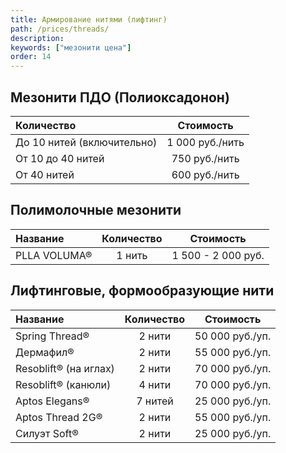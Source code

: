 ```yaml
---
title: Армирование нитями (лифтинг)
path: /prices/threads/
description:
keywords: ["мезонити цена"]
order: 14
---
```


## Мезонити ПДО (Полиоксадонон)

| Количество                 |    Стоимость    |
|:---------------------------|:---------------:|
| До 10 нитей (включительно) | 1 000 руб./нить |
| От 10 до 40 нитей          |  750 руб./нить  |
| От 40 нитей                |  600 руб./нить  |


## Полимолочные мезонити

| Название    | Количество |     Стоимость      |
|:------------|:----------:|:------------------:|
| PLLA VOLUMA® |   1 нить   | 1 500 - 2 000 руб. |


## Лифтинговые, формообразующие нити

| Название              | Количество |    Стоимость    |
|:----------------------|:----------:|:---------------:|
| Spring Thread®        |  2 нити    | 50 000 руб./уп. |
| Дермафил®             |   2 нити   | 55 000 руб./уп. |
| Resoblift® (на иглах) |   2 нити   | 70 000 руб./уп. |
| Resoblift® (канюли)   |   4 нити   | 70 000 руб./уп. |
| Aptos Elegans®        |  7 нитей   | 25 000 руб./уп. |
| Aptos Thread 2G®      |   2 нити   | 55 000 руб./уп. |
| Силуэт Soft®          |   2 нити   | 25 000 руб./уп. |
